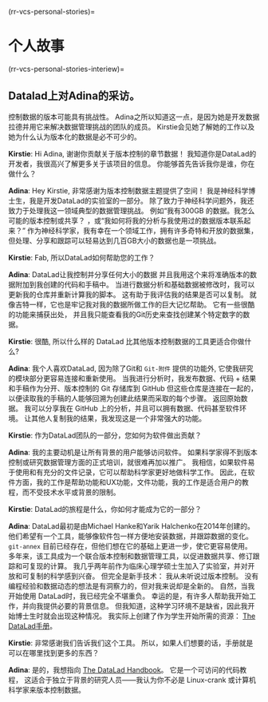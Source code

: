 (rr-vcs-personal-stories)=
# 个人故事

(rr-vcs-personal-stories-interiew)=
## Datalad上对Adina的采访。

控制数据的版本可能具有挑战性。 Adina之所以知道这一点，是因为她是开发数据拉德并用它来解决数据管理挑战的团队的成员。 Kirstie会见她了解她的工作以及她为什么认为版本化的数据是必不可少的。


**Kirstie**: Hi Adina, 谢谢你贡献关于版本控制的章节数据！ 我知道你是DataLad的开发者，我很高兴了解更多关于该项目的信息。 你能够首先告诉我你是谁，你在做什么？

**Adina**: Hey Kirstie, 非常感谢为版本控制数据主题提供了空间！ 我是神经科学博士生，我是开发DataLad的实验室的一部分。 除了致力于神经科学问题外，我还致力于处理我这一领域典型的数据管理挑战。 例如“我有300GB 的数据。我怎么可能的版本控制或共享？ ，或“我如何将我的分析与我使用过的数据版本联系起来？” 作为神经科学家，我有幸在一个领域工作，拥有许多奇特和开放的数据集， 但处理、分享和跟踪可以轻易达到几百GB大小的数据也是一项挑战。

**Kirstie**: Fab, 所以DataLad如何帮助您的工作？

**Adina**: DataLad让我控制并分享任何大小的数据 并且我用这个来将准确版本的数据附加到我创建的代码和手稿中。 当进行数据分析和基础数据被修改时，我可以更新我的仓库并重新计算我的脚本。 这有助于我评估我的结果是否可以复制。 就像吉特一样，它也是牢记我对我的数据所做工作的巨大记忆帮助。 它有一些很酷的功能来捕获出处， 并且我只能查看我的Git历史来查找创建某个特定数字的数据。


**Kirstie**: 很酷, 所以什么样的 DataLad 比其他版本控制数据的工具更适合你做什么?

**Adina**: 我个人喜欢DataLad, 因为除了Git和 `Git-附件` 提供的功能外, 它使我研究的模块部分更容易连接和重新使用。 当我进行分析时，我发布数据、代码 + 结果和手稿作为分开、版本控制的 Git 存储库到 GitHub 但这些仓库是连接在一起的，以便读取我的手稿的人能够回溯为创建此结果而采取的每个步骤。 返回原始数据。 我可以分享我在 GitHub 上的分析，并且可以拥有数据、代码甚至软件环境。 让其他人复制我的结果，我发现这是一个非常强大的功能。

**Kirstie**: 作为DataLad团队的一部分，您如何为软件做出贡献？

**Adina**: 我的主要动机是让所有背景的用户能够访问软件。 如果科学家得不到版本控制或研究数据管理方面的正式培训，就很难再加以推广。 我相信，如果软件易于使用和有充分的文件记录，它可以帮助科学家更好地做科学工作。 因此，在软件方面，我的工作是帮助功能和UX功能，文件功能，我的工作是适合用户的教程，而不受技术水平或背景的限制。

**Kirstie**: DataLad的旅程是什么，你如何才能成为它的一部分？

**Adina**: DataLad最初是由Michael Hanke和Yarik Halchenko在2014年创建的。 他们希望有一个工具，能够像软件包一样方便地安装数据，并跟踪数据的变化。 `git-annex` 目前已经存在，但他们想在它的基础上更进一步，使它更容易使用。 多年来，该工具成为一个联合版本控制和数据管理工具，以促进数据共享、修订跟踪和可复现的计算。 我几乎两年前作为临床心理学硕士生加入了实验室，并对开放和可复制的科学感到兴奋。 但完全是新手技术： 我从未听说过版本控制。 没有编程经验和数据动态的想法是有洞察力的，但对我来说却是全新的。 自然，当我开始使用 DataLad时，我已经完全不堪重负。 幸运的是，有许多人帮助我开始工作，并向我提供必要的背景信息。 但我知道，这种学习环境不是缺省，因此我开始博士生时就会出现这种情况。 我实际上创建了作为学生开始所需的资源： [The DataLad手册](http://handbook.datalad.org)。

**Kirstie**: 非常感谢我们告诉我们这个工具。 所以，如果人们想要的话，手册就是可以在哪里找到更多的东西？

**Adina**: 是的，我想指向 [The DataLad Handbook](http://handbook.datalad.org)。 它是一个可访问的代码教程， 这适合于独立于背景的研究人员——我认为你不必是 Linux-crank 或计算机科学家来版本控制数据。
